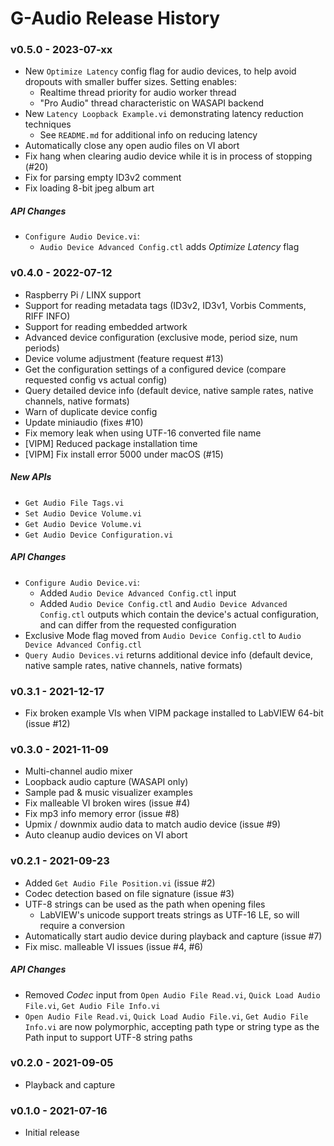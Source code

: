 # G-Audio Release History
### v0.5.0 - 2023-07-xx
* New `Optimize Latency` config flag for audio devices, to help avoid dropouts with smaller buffer sizes. Setting enables:
    * Realtime thread priority for audio worker thread
    * "Pro Audio" thread characteristic on WASAPI backend
* New `Latency Loopback Example.vi` demonstrating latency reduction techniques
    * See `README.md` for additional info on reducing latency
* Automatically close any open audio files on VI abort
* Fix hang when clearing audio device while it is in process of stopping (#20)
* Fix for parsing empty ID3v2 comment
* Fix loading 8-bit jpeg album art

##### API Changes
* `Configure Audio Device.vi`:
    * `Audio Device Advanced Config.ctl` adds _Optimize Latency_ flag



### v0.4.0 - 2022-07-12
* Raspberry Pi / LINX support
* Support for reading metadata tags (ID3v2, ID3v1, Vorbis Comments, RIFF INFO)
* Support for reading embedded artwork
* Advanced device configuration (exclusive mode, period size, num periods)
* Device volume adjustment (feature request #13)
* Get the configuration settings of a configured device (compare requested config vs actual config)
* Query detailed device info (default device, native sample rates, native channels, native formats)
* Warn of duplicate device config
* Update miniaudio (fixes #10)
* Fix memory leak when using UTF-16 converted file name
* [VIPM] Reduced package installation time
* [VIPM] Fix install error 5000 under macOS (#15)

##### New APIs
* `Get Audio File Tags.vi`
* `Set Audio Device Volume.vi`
* `Get Audio Device Volume.vi`
* `Get Audio Device Configuration.vi`

##### API Changes
* `Configure Audio Device.vi`:
    * Added `Audio Device Advanced Config.ctl` input
    * Added `Audio Device Config.ctl` and `Audio Device Advanced Config.ctl` outputs which contain the device's actual configuration, and can differ from the requested configuration
* Exclusive Mode flag moved from `Audio Device Config.ctl` to `Audio Device Advanced Config.ctl`
* `Query Audio Devices.vi` returns additional device info (default device, native sample rates, native channels, native formats)



### v0.3.1 - 2021-12-17
* Fix broken example VIs when VIPM package installed to LabVIEW 64-bit (issue #12)



### v0.3.0 - 2021-11-09
* Multi-channel audio mixer
* Loopback audio capture (WASAPI only)
* Sample pad & music visualizer examples
* Fix malleable VI broken wires (issue #4)
* Fix mp3 info memory error (issue #8)
* Upmix / downmix audio data to match audio device (issue #9)
* Auto cleanup audio devices on VI abort



### v0.2.1 - 2021-09-23
* Added `Get Audio File Position.vi` (issue #2)
* Codec detection based on file signature (issue #3)
* UTF-8 strings can be used as the path when opening files
    * LabVIEW's unicode support treats strings as UTF-16 LE, so will require a conversion
* Automatically start audio device during playback and capture (issue #7)
* Fix misc. malleable VI issues (issue #4, #6)

##### API Changes
* Removed *Codec* input from `Open Audio File Read.vi`, `Quick Load Audio File.vi`, `Get Audio File Info.vi`
* `Open Audio File Read.vi`, `Quick Load Audio File.vi`, `Get Audio File Info.vi` are now polymorphic, accepting path type or string type as the Path input to support UTF-8 string paths



### v0.2.0 - 2021-09-05
* Playback and capture



### v0.1.0 - 2021-07-16
* Initial release